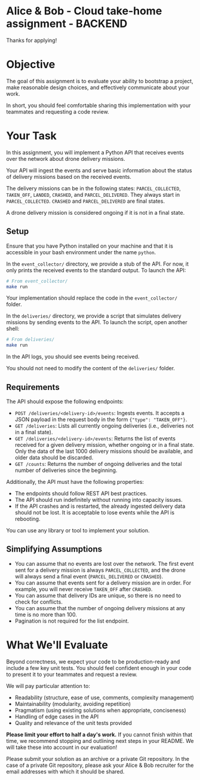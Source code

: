 Alice & Bob - Cloud take-home assignment - BACKEND
==================================

Thanks for applying!


# Objective

The goal of this assignment is to evaluate your ability to bootstrap a project, make reasonable design choices, and effectively communicate about your work.

In short, you should feel comfortable sharing this implementation with your teammates and requesting a code review.

# Your Task

In this assignment, you will implement a Python API that receives events over the network about drone delivery missions.

Your API will ingest the events and serve basic information about the status of delivery missions based on the received events.

The delivery missions can be in the following states: `PARCEL_COLLECTED`, `TAKEN_OFF`, `LANDED`, `CRASHED`, and `PARCEL_DELIVERED`. They always start in `PARCEL_COLLECTED`. `CRASHED` and `PARCEL_DELIVERED` are final states.

A drone delivery mission is considered ongoing if it is not in a final state.

## Setup

Ensure that you have Python installed on your machine and that it is accessible in your bash environment under the name `python`.

In the `event_collector/` directory, we provide a stub of the API. For now, it only prints the received events to the standard output. To launch the API:

```bash
# From event_collector/
make run
```

Your implementation should replace the code in the `event_collector/` folder.

In the `deliveries/` directory, we provide a script that simulates delivery missions by sending events to the API. To launch the script, open another shell:

```bash
# From deliveries/
make run
```

In the API logs, you should see events being received.

You should not need to modify the content of the `deliveries/` folder.

## Requirements

The API should expose the following endpoints:

* `POST /deliveries/<delivery-id>/events`: Ingests events. It accepts a JSON payload in the request body in the form `{"type": "TAKEN_OFF"}`.
* `GET /deliveries`: Lists all currently ongoing deliveries (i.e., deliveries not in a final state).
* `GET /deliveries/<delivery-id>/events`: Returns the list of events received for a given delivery mission, whether ongoing or in a final state. Only the data of the last 1000 delivery missions should be available, and older data should be discarded.
* `GET /counts`: Returns the number of ongoing deliveries and the total number of deliveries since the beginning.

Additionally, the API must have the following properties:

* The endpoints should follow REST API best practices.
* The API should run indefinitely without running into capacity issues.
* If the API crashes and is restarted, the already ingested delivery data should not be lost. It is acceptable to lose events while the API is rebooting.

You can use any library or tool to implement your solution.

## Simplifying Assumptions

* You can assume that no events are lost over the network. The first event sent for a delivery mission is always `PARCEL_COLLECTED`, and the drone will always send a final event (`PARCEL_DELIVERED` or `CRASHED`).
* You can assume that events sent for a delivery mission are in order. For example, you will never receive `TAKEN_OFF` after `CRASHED`.
* You can assume that delivery IDs are unique, so there is no need to check for conflicts.
* You can assume that the number of ongoing delivery missions at any time is no more than 100.
* Pagination is not required for the list endpoint.

# What We'll Evaluate

Beyond correctness, we expect your code to be production-ready and include a few key unit tests. You should feel confident enough in your code to present it to your teammates and request a review.

We will pay particular attention to:

- Readability (structure, ease of use, comments, complexity management)
- Maintainability (modularity, avoiding repetition)
- Pragmatism (using existing solutions when appropriate, conciseness)
- Handling of edge cases in the API
- Quality and relevance of the unit tests provided

**Please limit your effort to half a day's work.** If you cannot finish within that time, we recommend stopping and outlining next steps in your README. We will take these into account in our evaluation!

Please submit your solution as an archive or a private Git repository. In the case of a private Git repository, please ask your Alice & Bob recruiter for the email addresses with which it should be shared.